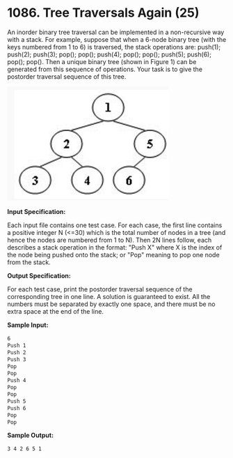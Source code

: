 # 1086. Tree Traversals Again (25)

An inorder binary tree traversal can be implemented in a non-recursive way with a stack. For example, suppose that when a 6-node binary tree (with the keys numbered from 1 to 6) is traversed, the stack operations are: push(1); push(2); push(3); pop(); pop(); push(4); pop(); pop(); push(5); push(6); pop(); pop(). Then a unique binary tree (shown in Figure 1) can be generated from this sequence of operations. Your task is to give the postorder traversal sequence of this tree.

![Figure 1](Figure_1.png)

**Input Specification:**

Each input file contains one test case. For each case, the first line contains a positive integer N (<=30) which is the total number of nodes in a tree (and hence the nodes are numbered from 1 to N). Then 2N lines follow, each describes a stack operation in the format: "Push X" where X is the index of the node being pushed onto the stack; or "Pop" meaning to pop one node from the stack.

**Output Specification:**

For each test case, print the postorder traversal sequence of the corresponding tree in one line. A solution is guaranteed to exist. All the numbers must be separated by exactly one space, and there must be no extra space at the end of the line.

**Sample Input:**

```
6
Push 1
Push 2
Push 3
Pop
Pop
Push 4
Pop
Pop
Push 5
Push 6
Pop
Pop
```

**Sample Output:**

```
3 4 2 6 5 1
```
